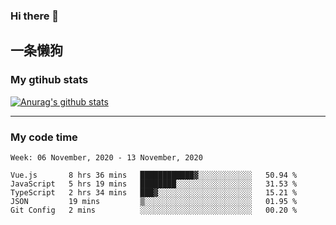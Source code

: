 ### Hi there 👋

## 一条懒狗
<!--
**kiss-me-quickly/kiss-me-quickly** is a ✨ _special_ ✨ repository because its `README.md` (this file) appears on your GitHub profile.

Here are some ideas to get you started:

- 🔭 I’m currently working on ...
- 🌱 I’m currently learning ...
- 👯 I’m looking to collaborate on ...
- 🤔 I’m looking for help with ...
- 💬 Ask me about ...
- 📫 How to reach me: ...
- 😄 Pronouns: ...
- ⚡ Fun fact: ...
-->


### My gtihub stats

[![Anurag's github stats](https://github-readme-stats.vercel.app/api?username=kiss-me-quickly)](https://github.com/anuraghazra/github-readme-stats)

***

### My code time

<!--START_SECTION:waka-->
```text
Week: 06 November, 2020 - 13 November, 2020

Vue.js       8 hrs 36 mins   ████████████▓░░░░░░░░░░░░   50.94 % 
JavaScript   5 hrs 19 mins   ████████░░░░░░░░░░░░░░░░░   31.53 % 
TypeScript   2 hrs 34 mins   ███▓░░░░░░░░░░░░░░░░░░░░░   15.21 % 
JSON         19 mins         ▒░░░░░░░░░░░░░░░░░░░░░░░░   01.95 % 
Git Config   2 mins          ░░░░░░░░░░░░░░░░░░░░░░░░░   00.20 % 
```
<!--END_SECTION:waka-->
